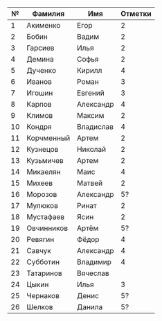 
| №  | Фамилия       | Имя       | Отметки | 
|----|---------------|-----------|-----|
| 1  | Акименко      | Егор      | 2   |         
| 2  | Бобин         | Вадим     | 2   |          
| 3  | Гарсиев       | Илья      | 2   |          
| 4  | Демина        | Софья     | 2   |        
| 5  | Дученко       | Кирилл    | 4   |         
| 6  | Иванов        | Роман     | 3   |         
| 7  | Игошин        | Евгений   | 3   |          
| 8  | Карпов        | Александр | 4   |         
| 9  | Климов        | Максим    | 2   |          
| 10 | Кондря        | Владислав | 4   |          
| 11 | Корчменный    | Артем     | 2   |       
| 12 | Кузнецов      | Николай   | 2   |         
| 13 | Кузьмичев     | Артем     | 2   |      
| 14 | Микаелян      | Маис      | 4   |     
| 15 | Михеев        | Матвей    | 2   | 
| 16 | Морозов       | Александр | 5?  |       
| 17 | Мулюков       | Ринат     | 2   |      
| 18 | Мустафаев     | Ясин      | 2   |    
| 19 | Овчинников    | Артём     | 5?  |     
| 20 | Ревягин       | Фёдор     | 4   |        
| 21 | Савчук        | Александр | 4   |        
| 22 | Субботин      | Владимир  | 4   |       
| 23 | Татаринов     | Вячеслав  |     |   
| 24 | Цыкин         | Илья      | 3   |  
| 25 | Чернаков      | Денис     | 5?  |     
| 26 | Шелков        | Данила    | 5?  |     
